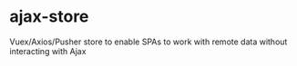 # ajax-store
Vuex/Axios/Pusher store to enable SPAs to work with remote data without interacting with Ajax
